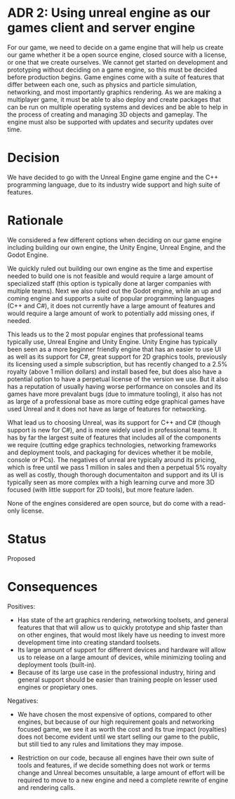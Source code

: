 # ADR 2: Using unreal engine as our games client and server engine

For our game, we need to decide on a game engine that will help us create our game whether it be a open source engine, closed source with a license, or one that we create ourselves.  We cannot get started on development and prototyping without deciding on a game engine, so this must be decided before production begins.  Game engines come with a suite of features that differ between each one, such as physics and particle simulation, networking, and most importantly graphics rendering. As we are making a multiplayer game, it must be able to also deploy and create packages that can be run on multiple operating systems and devices and be able to help in the process of creating and managing 3D objects and gameplay.  The engine must also be supported with updates and security updates over time.

# Decision

We have decided to go with the Unreal Engine game engine and the C++ programming language, due to its industry wide support and high suite of features.

# Rationale

We considered a few different options when deciding on our game engine including building our own engine, the Unity Engine, Unreal Engine, and the Godot Engine.

We quickly ruled out building our own engine as the time and expertise needed to build one is not feasible and would require a large amount of specialized staff (this option is typically done at larger companies with multiple teams).  Next we also ruled out the Godot engine, while an up and coming engine and supports a suite of popular programming languages (C++ and C#), it does not currently have a large amount of features and would require a large amount of work to potentially add missing ones, if needed.  

This leads us to the 2 most popular engines that professional teams typically use, Unreal Engine and Unity Engine.  Unity Engine has typically been seen as a more beginner friendly engine that has an easier to use UI as well as its support for C#, great support for 2D graphics tools, previously its licensing used a simple subscription, but has recently changed to a 2.5% royalty (above 1 million dollars) and install based fee, but does also have a potential option to have a perpetual license of the version we use.   But it also has a reputation of usually having worse performance on consoles and its games have more prevalant bugs (due to immature tooling), it also has not as large of a professional base as more cutting edge graphical games have used Unreal and it does not have as large of features for networking.

What lead us to choosing Unreal, was its support for C++ and C# (though support is new for C#), and is more widely used in professional teams.  It has by far the largest suite of features that includes all of the components we require (cutting edge graphics technologies, networking frameworks and deployment tools, and packaging for devices whether it be mobile, console or PCs).  The negatives of unreal are typically around its pricing, which is free until we pass 1 million in sales and then a perpetual 5% royalty as well as costly, though thorough documentaiton and support and its UI is typically seen as more complex with a high learning curve and more 3D focused (with little support for 2D tools), but more feature laden.

None of the engines considered are open source, but do come with a read-only license.

# Status

Proposed

# Consequences

Positives:

- Has state of the art graphics rendering, networking toolsets, and general features that that will allow us to quickly prototype and ship faster than on other engines, that would most likely have us needing to invest more development time into creating standard toolsets.
- Its large amount of support for different devices and hardware will allow us to release on a large amount of devices, while minimizing tooling and deployment tools (built-in).
- Because of its large use case in the professional industry, hiring and general support should be easier than training people on lesser used engines or propietary ones.

Negatives: 

- We have chosen the most expensive of options, compared to other engines, but because of our high requirement goals and networking focused game, we see it as worth the cost and its true impact (royalties) does not become evident until we start selling our game to the public, but still tied to any rules and limitations they may impose.

- Restriction on our code, because all engines have their own suite of tools and features, if we decide something does not work or terms change and Unreal becomes  unsuitable, a large amount of effort will be required to move to a new engine and need a complete rewrite of engine and rendering calls.


